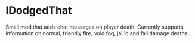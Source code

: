 # IDodgedThat
Small mod that adds chat messages on player death. Currently supports information on normal, friendly fire, void fog, jail'd and fall damage deaths.